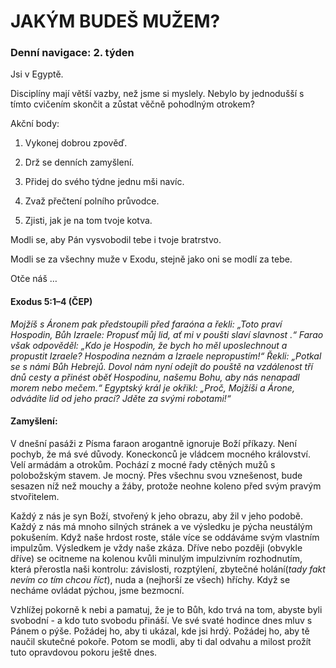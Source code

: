 # JAKÝM BUDEŠ MUŽEM?

### Denní navigace: 2. týden

Jsi v Egyptě.

Disciplíny mají větší vazby, než jsme si myslely. Nebylo by jednodušší s tímto cvičením skončit a zůstat věčně pohodlným otrokem?

Akční body:
1. Vykonej dobrou zpověď.

2. Drž se denních zamyšlení.

3. Přidej do svého týdne jednu mši navíc.

4. Zvaž přečtení polního průvodce.

5. Zjisti, jak je na tom tvoje kotva.

Modli se, aby Pán vysvobodil tebe i tvoje bratrstvo.

Modli se za všechny muže v Exodu, stejně jako oni se modlí za tebe.

Otče náš …


#### Exodus 5:1–4 (ČEP)
*Mojžíš s Áronem pak předstoupili před faraóna a řekli: „Toto praví Hospodin, Bůh Izraele: Propusť můj lid, ať mi v poušti slaví slavnost .“ Farao však odpověděl: „Kdo je Hospodin, že bych ho měl uposlechnout a propustit Izraele? Hospodina neznám a Izraele nepropustím!“ Řekli: „Potkal se s námi Bůh Hebrejů. Dovol nám nyní odejít do pouště na vzdálenost tří dnů cesty a přinést oběť Hospodinu, našemu Bohu, aby nás nenapadl morem nebo mečem.“ Egyptský král je okřikl: „Proč, Mojžíši a Árone, odvádíte lid od jeho prací? Jděte za svými robotami!“*

#### Zamyšlení:
V dnešní pasáži z Písma faraon arogantně ignoruje Boží příkazy. Není pochyb, že má své důvody. Koneckonců je vládcem mocného království. Velí armádám a otrokům. Pochází z mocné řady ctěných mužů s polobožským stavem. Je mocný. Přes všechnu svou vznešenost, bude sesazen níž než mouchy a žáby, protože neohne koleno před svým pravým stvořitelem.

Každý z nás je syn Boží, stvořený k jeho obrazu, aby žil v jeho podobě. Každý z nás má mnoho silných stránek a ve výsledku je pýcha neustálým pokušením. Když naše hrdost roste, stále více se oddáváme svým vlastním impulzům. Výsledkem je vždy naše zkáza. Dříve nebo později (obvykle dříve) se ocitneme na kolenou kvůli minulým impulzivním rozhodnutím, která přerostla naši kontrolu: závislosti, rozptýlení, zbytečné holání(*tady fakt nevím co tím chcou říct*), nuda a (nejhorší ze všech) hříchy. Když se necháme ovládat pýchou, jsme bezmocní.

Vzhlížej pokorně k nebi a pamatuj, že je to Bůh, kdo trvá na tom, abyste byli svobodní - a kdo tuto svobodu přináší. Ve své svaté hodince dnes mluv s Pánem o pýše. Požádej ho, aby ti ukázal, kde jsi hrdý. Požádej ho, aby tě naučil skutečné pokoře. Potom se modli, aby ti dal odvahu a milost prožít tuto opravdovou pokoru ještě dnes.
